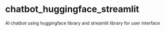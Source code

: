 # chatbot_huggingface_streamlit
AI chatbot using huggingface library and streamlit library for user interface
